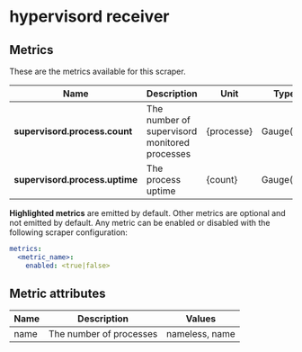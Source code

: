 [comment]: <> (Code generated by mdatagen. DO NOT EDIT.)

# hypervisord receiver

## Metrics

These are the metrics available for this scraper.

| Name | Description | Unit | Type | Attributes |
| ---- | ----------- | ---- | ---- | ---------- |
| **supervisord.process.count** | The number of supervisord monitored processes | {processe} | Gauge(Int) | <ul> </ul> |
| **supervisord.process.uptime** | The process uptime | {count} | Gauge(Int) | <ul> <li>name</li> </ul> |

**Highlighted metrics** are emitted by default. Other metrics are optional and not emitted by default.
Any metric can be enabled or disabled with the following scraper configuration:

```yaml
metrics:
  <metric_name>:
    enabled: <true|false>
```

## Metric attributes

| Name | Description | Values |
| ---- | ----------- | ------ |
| name | The number of processes | nameless, name |
